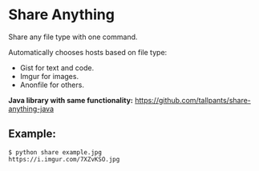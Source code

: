 # Share Anything

Share any file type with one command.

Automatically chooses hosts based on file type:

* Gist for text and code.
* Imgur for images.
* Anonfile for others.

**Java library with same functionality:** https://github.com/tallpants/share-anything-java

## Example:

```
$ python share example.jpg
https://i.imgur.com/7XZvKSO.jpg
```

